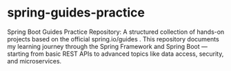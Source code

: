 # spring-guides-practice
Spring Boot Guides Practice Repository: A structured collection of hands-on projects based on the official spring.io/guides . This repository documents my learning journey through the Spring Framework and Spring Boot — starting from basic REST APIs to advanced topics like data access, security, and microservices.

